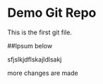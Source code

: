 # Demo Git Repo

This is the first git file.

##Ipsum below

sfjslkjdflskajldlsakj



more changes are made
